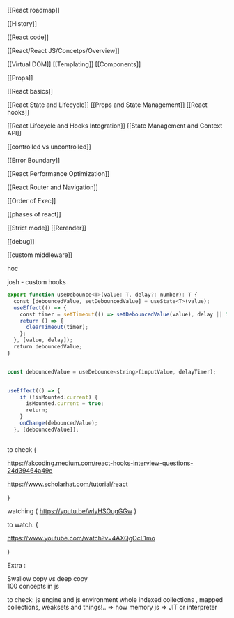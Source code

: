 


[[React roadmap]]

[[History]]

[[React code]]

[[React/React JS/Concetps/Overview]]


[[Virtual DOM]]
[[Templating]]
[[Components]]



[[Props]]




[[React basics]]


[[React State and Lifecycle]]
[[Props and State Management]]
[[React hooks]]

[[React Lifecycle and Hooks Integration]]
[[State Management and Context API]]

[[controlled vs uncontrolled]]

[[Error Boundary]]


[[React Performance Optimization]]


[[React Router and Navigation]]


[[Order of Exec]]


[[phases of react]]



[[Strict mode]]
[[Rerender]]

[[debug]]



[[custom middleware]]


hoc

josh - custom hooks

```js
export function useDebounce<T>(value: T, delay?: number): T {  
  const [debouncedValue, setDebouncedValue] = useState<T>(value);  
  useEffect(() => {  
    const timer = setTimeout(() => setDebouncedValue(value), delay || 500);  
    return () => {  
      clearTimeout(timer);  
    };  
  }, [value, delay]);  
  return debouncedValue;  
}


const debouncedValue = useDebounce<string>(inputValue, delayTimer);


useEffect(() => {  
    if (!isMounted.current) {  
      isMounted.current = true;  
      return;  
    }  
    onChange(debouncedValue);  
  }, [debouncedValue]);
  
```



to check {

https://akcoding.medium.com/react-hooks-interview-questions-24d39464a49e

https://www.scholarhat.com/tutorial/react

}




watching {
https://youtu.be/wIyHSOugGGw
}


to watch. {

https://www.youtube.com/watch?v=4AXQgOcL1mo


}

 
Extra :  
  
Swallow copy vs deep copy  
100 concepts in js  
  

to check:
js engine and js environment whole
indexed collections , mapped collections, weaksets and things!.. => how memory
js => JIT or interpreter





